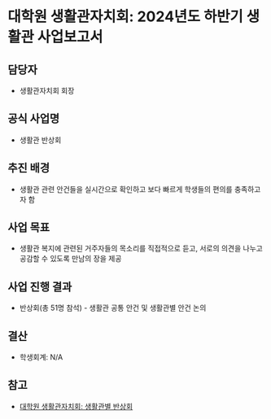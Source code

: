 대학원 생활관자치회: 2024년도 하반기 생활관 사업보고서
===

## 담당자
- 생활관자치회 회장 

## 공식 사업명
- 생활관 반상회

## 추진 배경
- 생활관 관련 안건들을 실시간으로 확인하고 보다 빠르게 학생들의 편의를 충족하고자 함 

## 사업 목표
- 생활관 복지에 관련된 거주자들의 목소리를 직접적으로 듣고, 서로의 의견을 나누고 공감할 수 있도록 만남의 장을 제공

## 사업 진행 결과
- 반상회(총 51명 참석) - 생활관 공통 안건 및 생활관별 안건 논의

## 결산
- 학생회계: N/A

## 참고
- [대학원 생활관자치회: 생활관별 반상회](생자회_반상회.md)

